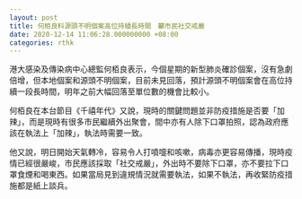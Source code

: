 ```yaml
---
layout: post
title: 何栢良料源頭不明個案高位持續長時間　籲市民社交戒嚴
date: 2020-12-14 11:06:28.000000000 +08:00
categories: rthk
---
```


港大感染及傳染病中心總監何栢良表示，今個星期的新型肺炎確診個案，沒有急劇倍增，但本地個案和源頭不明個案，目前未見回落，預計源頭不明個案會在高位持續一段長時間，明年之前大幅回落至單位數的機會比較小。

何栢良在本台節目《千禧年代》又說，現時的關鍵問題並非防疫措施是否要「加辣」，而是現時有很多市民繼續外出聚會，間中亦有人除下口罩拍照，認為政府應該在執法上「加辣」，執法時需要一致。

他又說，明日開始天氣轉冷，容易令人打噴嚏和咳嗽，病毒亦更容易傳播，現時疫情已經很嚴峻，市民應該採取「社交戒嚴」，外出時不要除下口罩，亦不要拉下口罩食煙和喝東西。如果當局見到違規情況就需要執法，如果不執法，再收緊防疫措施都是紙上談兵。
